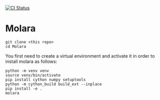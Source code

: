
[![CI Status](https://github.com/Molara-Lab/Molara/actions/workflows/test.yml/badge.svg)](https://github.com/Molara-Lab/Molara/actions/workflows/test.yml)
# Molara
```
git clone <this repo>
cd Molara
```
You first need to create a virtual environment and activate it in order to install molara as follows:
```
python -m venv venv
source venv/bin/activate
pip install cython numpy setuptools
python -m cython_build build_ext --inplace
pip install -e .
molara
```
